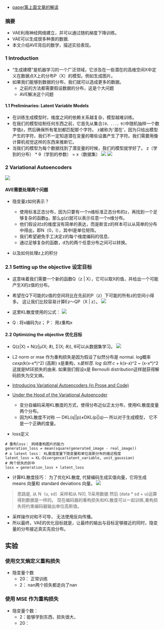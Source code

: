 * [paper第上面文章的解读](paper/24.901-2016-Tutorial-on-Variational-Autoencoders.pdf)


### 摘要

* VAE利用神经网络建立，并可以通过随机梯度下降训练。
* VAE可以生成很多种类的数据.
* 本文介绍AVE背后的数学，描述实验表现。



###  1 Introduction   

* “生成建模”是机器学习的一个广泛领域，它涉及在一些潜在的高维空间X中定义在数据点X上的分布P（X）的模型。例如生成图片。
* 如果我们能够到数据的分布，我们就可以造成更多的数据。
    * 之前的方法都需要假设数据的分布，这是个大问题
    * AVE解决这个问题

#### 1.1 Preliminaries: Latent Variable Models

* 在训练生成模型时，维度之间的依赖关系越复杂，模型越难训练。
* 在我们的模型绘制任何东西之前，它首先从集合`[0，...，9]`中随机抽样一个数字值z，然后确保所有笔划都匹配那个字符。 
z被称为'潜在'，因为只给出模型产生的字符，我们不一定知道潜在变量的哪些设置产生了字符。我们需要用像计算机视觉这样的东西来推断它。
* 当我们的模型为每个数据找到了潜变量的时候，我们的模型就学好了。 z（学到的分布） * θ（学到的参数） = x（数据集）
![](readme/24.901-AVE_数学表达.png)
![](readme/24.901-AVE_图示表达.png)


### 2 Variational Autoencoders

![](readme/24.901-AVE_数学基础_01.png)


#### AVE需要处理两个问题

* 隐变量z如何表示？
    * 使用标准正态分布，因为只要有一个n维标准正态分布的z，再找到一个足够复杂的函数g，那么g(z)就可以表示任意一个n维分布。
    * 他们假设对z的维度没有简单的表达，而是断言z的样本可以从简单的分布中得出，即N（0，I），其中I是单位矩阵。
    * 我们希望避免手工决定z的每个维度编码的信息、
    * 通过足够复杂的函数，d为的两个任意分布之间可以转换。

* 以及如何处理z上的积分


### 2.1 Setting up the objective 设定目标

* 这意味着我们需要一个新的函数Q（z | X），它可以取X的值，并给出一个可能产生X的z值的分布。
* 希望在Q下可能的z值的空间将比在先前的P（z）下可能的所有z的空间小得多。 这让我们比较容易计算Ez〜QP（X | z）。 
![](readme/24.901-AVE_KL散度.png)
* 这里KL散度使用的公式：
![](readme/24.901-AVE_KL散度_02.png)

* Q : 将x编码为z； P： 用z重构x

#### 2.2 Optimizing the objective 优化目标

* Q(z|X) = N(z|µ(X; ϑ), Σ(X; ϑ)), θ可以从数据集学习。
![](readme/24.901-AVE_优化.png)

* L2 norm or mse 作为重构损失是因为假设了似然分布是 normal. 
log概率 c*exp(k*(x-x*)^2) (高斯) x是重构，x*是标签. log 似然 c + k(x-x*)^2 ~ (x-x*)^2 这就是MSE损失的由来.
如果我们假设x是 Bernoulli distribution这样就获得解码损失为交叉熵。

* [Introducing Variational Autoencoders (in Prose and Code)](http://blog.fastforwardlabs.com/2016/08/12/introducing-variational-autoencoders-in-prose-and.html)

* [Under the Hood of the Variational Autoencoder](http://blog.fastforwardlabs.com/2016/08/22/under-the-hood-of-the-variational-autoencoder-in.html)
    * 变分自编码采用KL散度的方式，使得分布近似正太分布，使用KL散度度量两个分布。
    * 因为KL散度不对称 — DKL(q||p)≠DKL(p||q)— 所以对于生成模型， 它不是一个正确的度量。



    
        
* loss定义
```
# 重构loss： 网络重构图片的能力
generation_loss = mean(square(generated_image - real_image))  
# a latent loss： KL散度度量下隐变量和单位高斯分布的接近程度
latent_loss = KL-Divergence(latent_variable, unit_gaussian)  
# 两个损失的折中
loss = generation_loss + latent_loss 
```
* 计算KL散度技巧：  为了优化KL散度, 代替编码生成实值向量，它将生成 means 向量和 standard deviations 向量。
![](readme/24.901-AVE_loss_KL损失.png)

> 思路是, 从 N（u, sd）采样和从 N(0, 1)采用数据 然后 (data * sd + u)运算得到数据是一样的。
现在编码器的重构损失和KL散度可以一起训练,重构损失将约束编码器输出单位高斯值。
* 采样操作对和不可导， 无法使用反向传播。
* 所以最终，VAE的优化目标就是，让最终的输出与目标足够接近的同时，隐变量的分布接近真实先验分布。







## 实验

### 使用交叉熵定义重构损失
* 隐变量个数
    * 20： 正常训练
    * 2： nan两个损失都走向了nan
    
### 使用 MSE 作为重构损失
* 隐变量个数： 
    * 2：能够学到东西，损失很大，
    * 20：



